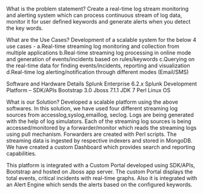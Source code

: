 What is the problem statement?
Create a real-time log stream monitoring and alerting system which can process continuous stream of log data, monitor it for user defined keywords and generate alerts when you detect the key words. 

What are the Use Cases?
Development of a scalable system for the below 4 use cases -
a.Real-time streaming log monitoring and collection from multiple applications
b.Real-time streaming log processing in online mode and generation of events/incidents based on rules/keywords
c.Querying on the real-time data for finding events/incidents, reporting and visualization
d.Real-time log alerting/notification through different modes (Email/SMS) 

Software and Hardware Details
Splunk Enterprise 6.2.x
Splunk Development Platform – SDK/APIs
Bootstrap 3.0
Jboss 7.1.1
JDK 7
Perl
Linux OS

What is our Solution?
Developed a scalable platform using the above softwares. In this solution, we have used four different streaming log sources from accesslog,syslog,emaillog, seclog. Logs are being generated with the help of log simulators. Each of the streaming log sources is being accessed/monitored by a forwarder/monitor which reads the streaming logs using pull mechanism. Forwarders are created with Perl scripts. The streaming data is ingested by respective indexers and stored in MongoDB. We have created a custom Dashboard which provides search and reporting capabilities.

This platform is integrated with a Custom Portal developed using SDK/APIs, Bootstrap and hosted on Jboss app server. The custom Portal displays the total events, critical incidents with real-time graphs.
Also it is integrated with an Alert Engine which sends the alerts based on the configured keywords.

